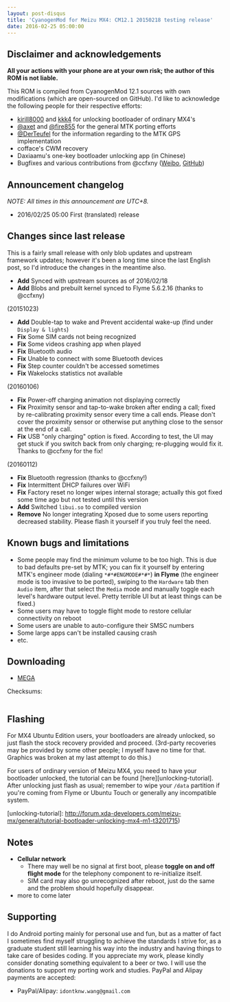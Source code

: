 ```yaml
---
layout: post-disqus
title: 'CyanogenMod for Meizu MX4: CM12.1 20150218 testing release'
date: 2016-02-25 05:00:00
---
```



## Disclaimer and acknowledgements

**All your actions with your phone are at your own risk; the author of this
ROM is not liable.**

This ROM is compiled from CyanogenMod 12.1 sources with own modifications
(which are open-sourced on GitHub). I'd like to acknowledge the following
people for their respective efforts:

* [kirill8000](http://4pda.ru/forum/index.php?showuser=4461476) and [kkk4](http://4pda.ru/forum/index.php?showuser=610367) for unlocking bootloader of ordinary MX4's
* [@axet](https://github.com/axet) and [@fire855](https://github.com/fire855) for the general MTK porting efforts
* [@DerTeufel](https://github.com/DerTeufel) for the information regarding to the MTK GPS implementation
* cofface's CWM recovery
* Daxiaamu's one-key bootloader unlocking app (in Chinese)
* Bugfixes and various contributions from @ccfxny ([Weibo](http://weibo.com/ccfxny), [GitHub](https://github.com/ccfxny))


## Announcement changelog

*NOTE: All times in this announcement are UTC+8.*

* 2016/02/25 05:00 First (translated) release


## Changes since last release

This is a fairly small release with only blob updates and upstream framework
updates; however it's been a long time since the last English post, so I'd
introduce the changes in the meantime also.

* **Add** Synced with upstream sources as of 2016/02/18
* **Add** Blobs and prebuilt kernel synced to Flyme 5.6.2.16 (thanks to @ccfxny)

(20151023)

* **Add** Double-tap to wake and Prevent accidental wake-up (find under `Display & lights`)
* **Fix** Some SIM cards not being recognized
* **Fix** Some videos crashing app when played
* **Fix** Bluetooth audio
* **Fix** Unable to connect with some Bluetooth devices
* **Fix** Step counter couldn't be accessed sometimes
* **Fix** Wakelocks statistics not available

(20160106)

* **Fix** Power-off charging animation not displaying correctly
* **Fix** Proximity sensor and tap-to-wake broken after ending a call; fixed by re-calibrating proximity sensor every time a call ends. Please don't cover the proximity sensor or otherwise put anything close to the sensor at the end of a call.
* **Fix** USB "only charging" option is fixed. According to test, the UI may get stuck if you switch back from only charging; re-plugging would fix it. Thanks to @ccfxny for the fix!

(20160112)

* **Fix** Bluetooth regression (thanks to @ccfxny!)
* **Fix** Intermittent DHCP failures over WiFi
* **Fix** Factory reset no longer wipes internal storage; actually this got fixed some time ago but not tested until this version
* **Add** Switched `libui.so` to compiled version
* **Remove** No longer integrating Xposed due to some users reporting decreased stability. Please flash it yourself if you truly feel the need.



## Known bugs and limitations

* Some people may find the minimum volume to be too high. This is due to bad defaults pre-set by MTK; you can fix it yourself by entering MTK's engineer mode (dialing `*#*#ENGMODE#*#*`) **in Flyme** (the engineer mode is too invasive to be ported), swiping to the `Hardware` tab then `Audio` item, after that select the `Media` mode and manually toggle each level's hardware output level. Pretty terrible UI but at least things can be fixed.)
* Some users may have to toggle flight mode to restore cellular connectivity on reboot
* Some users are unable to auto-configure their SMSC numbers
* Some large apps can't be installed causing crash
* etc.


## Downloading

* [MEGA][mega]


[mega]: https://mega.nz/#F!1p1kkBZT!wqml0aCll14yA3E4JlMPwg


Checksums:

```
```


## Flashing

For MX4 Ubuntu Edition users, your bootloaders are already unlocked, so just flash the stock recovery provided and proceed. (3rd-party recoveries may be provided by some other people; I myself have no time for that. Graphics was broken at my last attempt to do this.)

For users of ordinary version of Meizu MX4, you need to have your bootloader unlocked, the tutorial can be found [here][unlocking-tutorial].
After unlocking just flash as usual; remember to wipe your `/data` partition if
you're coming from Flyme or Ubuntu Touch or generally any incompatible system.

[unlocking-tutorial]: http://forum.xda-developers.com/meizu-mx/general/tutorial-bootloader-unlocking-mx4-m1-t3201715)


## Notes

* **Cellular network**
    - There may well be no signal at first boot, please **toggle on and off flight mode** for the telephony component to re-initialize itself.
    - SIM card may also go unrecognized after reboot, just do the same and the problem should hopefully disappear.
* more to come later


## Supporting

I do Android porting mainly for personal use and fun, but as a matter of fact
I sometimes find myself struggling to achieve the standards I strive for, as
a graduate student still learning his way into the industry and having things
to take care of besides coding. If you appreciate my work, please kindly
consider donating something equivalent to a beer or two. I will use the
donations to support my porting work and studies. PayPal and Alipay payments are
accepted:

* PayPal/Alipay: `idontknw.wang@gmail.com`


<!-- vim:set ai et ts=4 sw=4 sts=4 fenc=utf-8: -->
